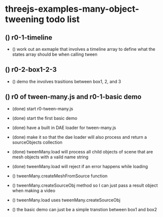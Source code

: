 ﻿# threejs-examples-many-object-tweening todo list

## () r0-1-timeline
* () work out an exmaple that involves a timeline array to define what the states array should be when calling tween

## () r0-2-box1-2-3
* () demo the involves trasitions between box1, 2, and 3

## () r0 of tween-many.js and r0-1-basic demo
* (done) start r0-tween-many.js
* (done) start the first basic demo
* (done) have a built in DAE loader for tween-many.js
* (done) make it so that the dae loader will also process and return a sourceObjects collection
* (done) tweenMany.load will process all child objects of scene that are mesh objects with a vaild name string
* (done) tweenMany.load will reject if an error happens while loading

* () tweenMany.createMeshFromSource function
* () tweenMany.createSourceObj method so I can just pass a result object when making a video
* () tweenMany.load uses tweenMany.createSourceObj

* () the basic demo can just be a simple transtion between box1 and box2
